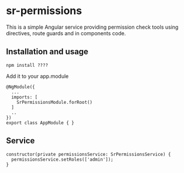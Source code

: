# sr-permissions

This is a simple Angular service providing permission check tools using directives, route guards and in components code.

## Installation and usage

    npm install ????


Add it to your app.module

    @NgModule({
      ...
      imports: [
        SrPermissionsModule.forRoot()
      ]
      ..
    })
    export class AppModule { }


## Service

    constructor(private permissionsService: SrPermissionsService) {
      permissionsService.setRoles(['admin']);
    }
